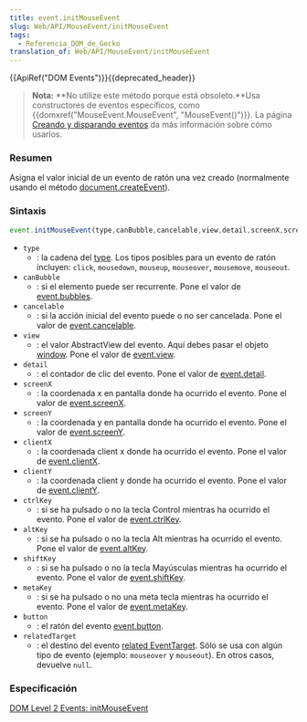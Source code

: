 ```yaml
---
title: event.initMouseEvent
slug: Web/API/MouseEvent/initMouseEvent
tags:
  - Referencia_DOM_de_Gecko
translation_of: Web/API/MouseEvent/initMouseEvent
---
```

{{ApiRef("DOM Events")}}{{deprecated_header}}

> **Nota:** **No utilize este método porque está obsoleto.**Usa constructores de eventos específicos, como {{domxref("MouseEvent.MouseEvent", "MouseEvent()")}}. La página [Creando y disparando eventos](/es/docs/Web/Guide/Events/Creating_and_triggering_events) da más información sobre cómo usarlos.

### Resumen

Asigna el valor inicial de un evento de ratón una vez creado (normalmente usando el método [document.createEvent](/es/docs/Web/API/Document/createEvent)).

### Sintaxis

```js
event.initMouseEvent(type,canBubble,cancelable,view,detail,screenX,screenY,clientX,clientY,ctrlKey,altKey,shiftKey,metaKey,button,relatedTarget);
```

- `type`
  - : la cadena del [type](es/DOM/event.type). Los tipos posibles para un evento de ratón incluyen: `click`, `mousedown`, `mouseup`, `mouseover`, `mousemove`, `mouseout`.
- `canBubble`
  - : si el elemento puede ser recurrente. Pone el valor de [event.bubbles](es/DOM/event.bubbles).
- `cancelable`
  - : si la acción inicial del evento puede o no ser cancelada. Pone el valor de [event.cancelable](es/DOM/event.cancelable).
- `view`
  - : el valor AbstractView del evento. Aquí debes pasar el objeto [window](es/DOM/window). Pone el valor de [event.view](es/DOM/event.view).
- `detail`
  - : el contador de clic del evento. Pone el valor de [event.detail](es/DOM/event.detail).
- `screenX`
  - : la coordenada x en pantalla donde ha ocurrido el evento. Pone el valor de [event.screenX](es/DOM/event.screenX).
- `screenY`
  - : la coordenada y en pantalla donde ha ocurrido el evento. Pone el valor de [event.screenY](es/DOM/event.screenY).
- `clientX`
  - : la coordenada client x donde ha ocurrido el evento. Pone el valor de [event.clientX](es/DOM/event.clientX).
- `clientY`
  - : la coordenada client y donde ha ocurrido el evento. Pone el valor de [event.clientY](es/DOM/event.clientY).
- `ctrlKey`
  - : si se ha pulsado o no la tecla Control mientras ha ocurrido el evento. Pone el valor de [event.ctrlKey](es/DOM/event.ctrlKey).
- `altKey`
  - : si se ha pulsado o no la tecla Alt mientras ha ocurrido el evento. Pone el valor de [event.altKey](es/DOM/event.altKey).
- `shiftKey`
  - : si se ha pulsado o no la tecla Mayúsculas mientras ha ocurrido el evento. Pone el valor de [event.shiftKey](es/DOM/event.shiftKey).
- `metaKey`
  - : si se ha pulsado o no una meta tecla mientras ha ocurrido el evento. Pone el valor de [event.metaKey](es/DOM/event.metaKey).
- `button`
  - : el ratón del evento [event.button](es/DOM/event.button).
- `relatedTarget`
  - : el destino del evento [related EventTarget](es/DOM/event.relatedTarget). Sólo se usa con algún tipo de evento (ejemplo: `mouseover` y `mouseout`). En otros casos, devuelve `null`.

### Especificación

[DOM Level 2 Events: initMouseEvent](http://www.w3.org/TR/DOM-Level-2-Events/events.html#Events-Event-initMouseEvent)
